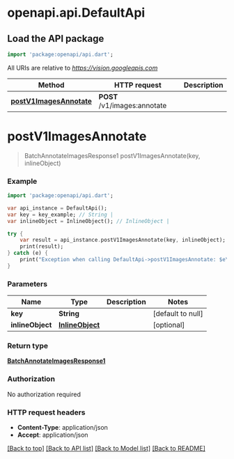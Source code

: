 # openapi.api.DefaultApi

## Load the API package
```dart
import 'package:openapi/api.dart';
```

All URIs are relative to *https://vision.googleapis.com*

Method | HTTP request | Description
------------- | ------------- | -------------
[**postV1ImagesAnnotate**](DefaultApi.md#postV1ImagesAnnotate) | **POST** /v1/images:annotate | 


# **postV1ImagesAnnotate**
> BatchAnnotateImagesResponse1 postV1ImagesAnnotate(key, inlineObject)



### Example 
```dart
import 'package:openapi/api.dart';

var api_instance = DefaultApi();
var key = key_example; // String | 
var inlineObject = InlineObject(); // InlineObject | 

try { 
    var result = api_instance.postV1ImagesAnnotate(key, inlineObject);
    print(result);
} catch (e) {
    print("Exception when calling DefaultApi->postV1ImagesAnnotate: $e\n");
}
```

### Parameters

Name | Type | Description  | Notes
------------- | ------------- | ------------- | -------------
 **key** | **String**|  | [default to null]
 **inlineObject** | [**InlineObject**](InlineObject.md)|  | [optional] 

### Return type

[**BatchAnnotateImagesResponse1**](BatchAnnotateImagesResponse1.md)

### Authorization

No authorization required

### HTTP request headers

 - **Content-Type**: application/json
 - **Accept**: application/json

[[Back to top]](#) [[Back to API list]](../README.md#documentation-for-api-endpoints) [[Back to Model list]](../README.md#documentation-for-models) [[Back to README]](../README.md)

